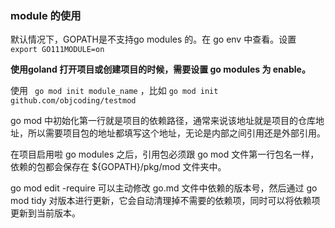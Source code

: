 ### module 的使用

默认情况下，GOPATH是不支持go modules 的。在 go env 中查看。设置 ` export GO111MODULE=on `

**使用goland 打开项目或创建项目的时候，需要设置 go modules 为 enable。**

使用 ` go mod init module_name` ，比如 ` go mod init github.com/objcoding/testmod `

go mod 中初始化第一行就是项目的依赖路径，通常来说该地址就是项目的仓库地址，所以需要项目包的地址都填写这个地址，无论是内部之间引用还是外部引用。

在项目启用啦 go modules 之后，引用包必须跟 go mod 文件第一行包名一样，依赖的包都会保存在 ${GOPATH}/pkg/mod 文件夹中。

go mod edit -require 可以主动修改 go.md 文件中依赖的版本号，然后通过 go mod tidy 对版本进行更新，它会自动清理掉不需要的依赖项，同时可以将依赖项更新到当前版本。

